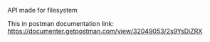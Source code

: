 API made for filesystem

This in postman documentation link: https://documenter.getpostman.com/view/32049053/2s9YsDiZRX